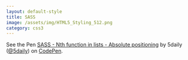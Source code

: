```yaml
---
layout: default-style
title: SASS
image: /assets/img/HTML5_Styling_512.png
category: css3
---
```

<p data-height="268" data-theme-id="0" data-slug-hash="mghxE" data-default-tab="result" data-user="5daily" class='codepen'>See the Pen <a href='http://codepen.io/5daily/pen/mghxE/'>SASS - Nth function in lists - Absolute positioning</a> by 5daily (<a href='http://codepen.io/5daily'>@5daily</a>) on <a href='http://codepen.io'>CodePen</a>.</p>
<script async src="//assets.codepen.io/assets/embed/ei.js"></script>